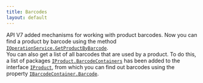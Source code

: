 ```yaml
---
title: Barcodes
layout: default
---
```


API V7 added mechanisms for working with product barcodes.
Now you can find a product by barcode using the method [`IOperationService.GetProductByBarcode`](https://syrve.github.io/front.api.sdk/v7/html/M_Resto_Front_Api_IOperationService_GetProductByBarcode.htm).  
You can also get a list of all barcodes that are used by a product.
To do this, a list of packages [`IProduct.BarcodeContainers`](https://syrve.github.io/front.api.sdk/v7/html/P_Resto_Front_Api_Data_Assortment_IProduct_BarcodeContainers.htm) has been added to the interface [`IProduct`](https://syrve.github.io/front.api.sdk/v7/html/T_Resto_Front_Api_Data_Assortment_IProduct.htm), from which you can find out barcodes using the property [`IBarcodeContainer.Barcode`](https://syrve.github.io/front.api.sdk/v7/html/P_Resto_Front_Api_Data_Assortment_IBarcodeContainer_Barcode.htm).